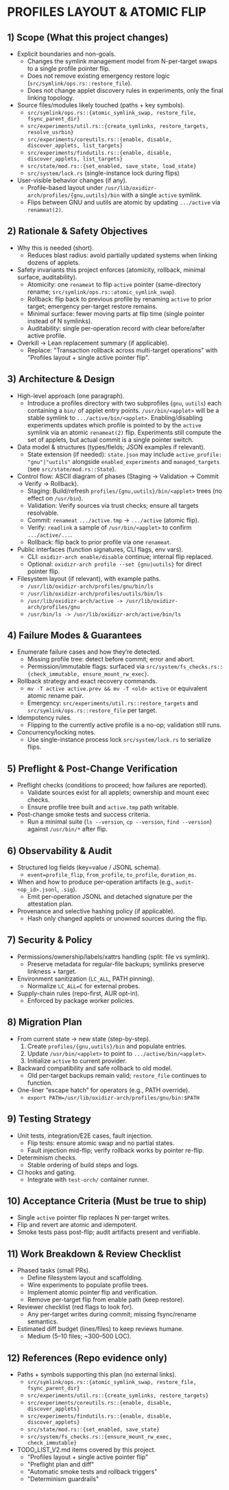 # PROFILES LAYOUT & ATOMIC FLIP

## 1) Scope (What this project changes)

- Explicit boundaries and non-goals.
  - Changes the symlink management model from N-per-target swaps to a single profile pointer flip.
  - Does not remove existing emergency restore logic (`src/symlink/ops.rs::restore_file`).
  - Does not change applet discovery rules in experiments, only the final linking topology.
- Source files/modules likely touched (paths + key symbols).
  - `src/symlink/ops.rs::{atomic_symlink_swap, restore_file, fsync_parent_dir}`
  - `src/experiments/util.rs::{create_symlinks, restore_targets, resolve_usrbin}`
  - `src/experiments/coreutils.rs::{enable, disable, discover_applets, list_targets}`
  - `src/experiments/findutils.rs::{enable, disable, discover_applets, list_targets}`
  - `src/state/mod.rs::{set_enabled, save_state, load_state}`
  - `src/system/lock.rs` (single-instance lock during flips)
- User-visible behavior changes (if any).
  - Profile-based layout under `/usr/lib/oxidizr-arch/profiles/{gnu,uutils}/bin` with a single `active` symlink.
  - Flips between GNU and uutils are atomic by updating `.../active` via `renameat(2)`.

## 2) Rationale & Safety Objectives

- Why this is needed (short).
  - Reduces blast radius: avoid partially updated systems when linking dozens of applets.
- Safety invariants this project enforces (atomicity, rollback, minimal surface, auditability).
  - Atomicity: one `renameat` to flip `active` pointer (same-directory rename; `src/symlink/ops.rs::atomic_symlink_swap`).
  - Rollback: flip back to previous profile by renaming `active` to prior target; emergency per-target restore remains.
  - Minimal surface: fewer moving parts at flip time (single pointer instead of N symlinks).
  - Auditability: single per-operation record with clear before/after active profile.
- Overkill → Lean replacement summary (if applicable).
  - Replace: "Transaction rollback across multi-target operations" with "Profiles layout + single active pointer flip".

## 3) Architecture & Design

- High-level approach (one paragraph).
  - Introduce a profiles directory with two subprofiles (`gnu`, `uutils`) each containing a `bin/` of applet entry points. `/usr/bin/<applet>` will be a stable symlink to `.../active/bin/<applet>`. Enabling/disabling experiments updates which profile is pointed to by the `active` symlink via an atomic `renameat(2)` flip. Experiments still compute the set of applets, but actual commit is a single pointer switch.
- Data model & structures (types/fields; JSON examples if relevant).
  - State extension (if needed): `state.json` may include `active_profile: "gnu"|"uutils"` alongside `enabled_experiments` and `managed_targets` (see `src/state/mod.rs::State`).
- Control flow: ASCII diagram of phases (Staging → Validation → Commit → Verify → Rollback).
  - Staging: Build/refresh `profiles/{gnu,uutils}/bin/<applet>` trees (no effect on `/usr/bin`).
  - Validation: Verify sources via trust checks; ensure all targets resolvable.
  - Commit: `renameat` `.../active.tmp` → `.../active` (atomic flip).
  - Verify: `readlink` a sample of `/usr/bin/<applet>` to confirm `.../active/...`.
  - Rollback: flip back to prior profile via one `renameat`.
- Public interfaces (function signatures, CLI flags, env vars).
  - CLI: `oxidizr-arch enable/disable` continue; internal flip replaced.
  - Optional: `oxidizr-arch profile --set {gnu|uutils}` for direct pointer flip.
- Filesystem layout (if relevant), with example paths.
  - `/usr/lib/oxidizr-arch/profiles/gnu/bin/ls`
  - `/usr/lib/oxidizr-arch/profiles/uutils/bin/ls`
  - `/usr/lib/oxidizr-arch/active -> /usr/lib/oxidizr-arch/profiles/gnu`
  - `/usr/bin/ls -> /usr/lib/oxidizr-arch/active/bin/ls`

## 4) Failure Modes & Guarantees

- Enumerate failure cases and how they’re detected.
  - Missing profile tree: detect before commit; error and abort.
  - Permission/immutable flags: surfaced via `src/system/fs_checks.rs::{check_immutable, ensure_mount_rw_exec}`.
- Rollback strategy and exact recovery commands.
  - `mv -T active active.prev && mv -T <old> active` or equivalent atomic rename pair.
  - Emergency: `src/experiments/util.rs::restore_targets` and `src/symlink/ops.rs::restore_file` per target.
- Idempotency rules.
  - Flipping to the currently active profile is a no-op; validation still runs.
- Concurrency/locking notes.
  - Use single-instance process lock `src/system/lock.rs` to serialize flips.

## 5) Preflight & Post-Change Verification

- Preflight checks (conditions to proceed; how failures are reported).
  - Validate sources exist for all applets; ownership and mount exec checks.
  - Ensure profile tree built and `active.tmp` path writable.
- Post-change smoke tests and success criteria.
  - Run a minimal suite (`ls --version`, `cp --version`, `find --version`) against `/usr/bin/*` after flip.

## 6) Observability & Audit

- Structured log fields (key=value / JSONL schema).
  - `event=profile_flip`, `from_profile`, `to_profile`, `duration_ms`.
- When and how to produce per-operation artifacts (e.g., `audit-<op_id>.jsonl`, `.sig`).
  - Emit per-operation JSONL and detached signature per the attestation plan.
- Provenance and selective hashing policy (if applicable).
  - Hash only changed applets or unowned sources during the flip.

## 7) Security & Policy

- Permissions/ownership/labels/xattrs handling (split: file vs symlink).
  - Preserve metadata for regular-file backups; symlinks preserve linkness + target.
- Environment sanitization (`LC_ALL`, PATH pinning).
  - Normalize `LC_ALL=C` for external probes.
- Supply-chain rules (repo-first, AUR opt-in).
  - Enforced by package worker policies.

## 8) Migration Plan

- From current state → new state (step-by-step).
  1. Create `profiles/{gnu,uutils}/bin` and populate entries.
  2. Update `/usr/bin/<applet>` to point to `.../active/bin/<applet>`.
  3. Initialize `active` to current provider.
- Backward compatibility and safe rollback to old model.
  - Old per-target backups remain valid; `restore_file` continues to function.
- One-liner “escape hatch” for operators (e.g., PATH override).
  - `export PATH=/usr/lib/oxidizr-arch/profiles/gnu/bin:$PATH`

## 9) Testing Strategy

- Unit tests, integration/E2E cases, fault injection.
  - Flip tests: ensure atomic swap and no partial states.
  - Fault injection mid-flip; verify rollback works by pointer re-flip.
- Determinism checks.
  - Stable ordering of build steps and logs.
- CI hooks and gating.
  - Integrate with `test-orch/` container runner.

## 10) Acceptance Criteria (Must be true to ship)

- Single `active` pointer flip replaces N per-target writes.
- Flip and revert are atomic and idempotent.
- Smoke tests pass post-flip; audit artifacts present and verifiable.

## 11) Work Breakdown & Review Checklist

- Phased tasks (small PRs).
  - Define filesystem layout and scaffolding.
  - Wire experiments to populate profile trees.
  - Implement atomic pointer flip and verification.
  - Remove per-target flip from enable path (keep restore).
- Reviewer checklist (red flags to look for).
  - Any per-target writes during commit; missing fsync/rename semantics.
- Estimated diff budget (lines/files) to keep reviews humane.
  - Medium (5–10 files; ~300–500 LOC).

## 12) References (Repo evidence only)

- Paths + symbols supporting this plan (no external links).
  - `src/symlink/ops.rs::{atomic_symlink_swap, restore_file, fsync_parent_dir}`
  - `src/experiments/util.rs::{create_symlinks, restore_targets}`
  - `src/experiments/coreutils.rs::{enable, disable, discover_applets}`
  - `src/experiments/findutils.rs::{enable, disable, discover_applets}`
  - `src/state/mod.rs::{set_enabled, save_state}`
  - `src/system/fs_checks.rs::{ensure_mount_rw_exec, check_immutable}`
- TODO_LIST_V2.md items covered by this project.
  - "Profiles layout + single active pointer flip"
  - "Preflight plan and diff"
  - "Automatic smoke tests and rollback triggers"
  - "Determinism guardrails"
